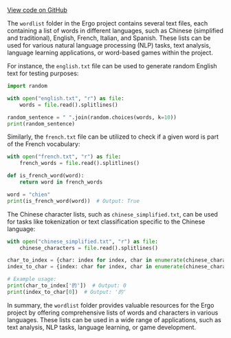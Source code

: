 [View code on GitHub](https://github.com/ergoplatform/ergo/.autodoc/docs/json/ergo-wallet/src/main/resources/wordlist)

The `wordlist` folder in the Ergo project contains several text files, each containing a list of words in different languages, such as Chinese (simplified and traditional), English, French, Italian, and Spanish. These lists can be used for various natural language processing (NLP) tasks, text analysis, language learning applications, or word-based games within the project.

For instance, the `english.txt` file can be used to generate random English text for testing purposes:

```python
import random

with open("english.txt", "r") as file:
    words = file.read().splitlines()

random_sentence = " ".join(random.choices(words, k=10))
print(random_sentence)
```

Similarly, the `french.txt` file can be utilized to check if a given word is part of the French vocabulary:

```python
with open("french.txt", "r") as file:
    french_words = file.read().splitlines()

def is_french_word(word):
    return word in french_words

word = "chien"
print(is_french_word(word))  # Output: True
```

The Chinese character lists, such as `chinese_simplified.txt`, can be used for tasks like tokenization or text classification specific to the Chinese language:

```python
with open("chinese_simplified.txt", "r") as file:
    chinese_characters = file.read().splitlines()

char_to_index = {char: index for index, char in enumerate(chinese_characters)}
index_to_char = {index: char for index, char in enumerate(chinese_characters)}

# Example usage:
print(char_to_index['的'])  # Output: 0
print(index_to_char[0])  # Output: '的'
```

In summary, the `wordlist` folder provides valuable resources for the Ergo project by offering comprehensive lists of words and characters in various languages. These lists can be used in a wide range of applications, such as text analysis, NLP tasks, language learning, or game development.
